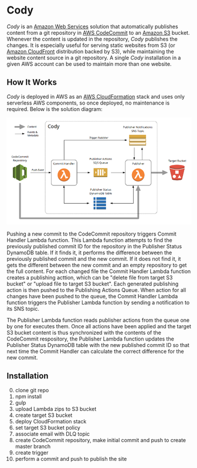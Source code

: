 # Cody

_Cody_ is an [Amazon Web Services](https://aws.amazon.com/) solution that automatically publishes content from a git repository in [AWS CodeCommit](https://aws.amazon.com/codecommit/) to an [Amazon S3](https://aws.amazon.com/s3/) bucket. Whenever the content is updated in the repository, _Cody_ publishes the changes. It is especially useful for serving static websites from S3 (or [Amazon CloudFront](https://aws.amazon.com/cloudfront/) distribution backed by S3), while maintaining the website content source in a git repository. A single _Cody_ installation in a given AWS account can be used to maintain more than one website.

## How It Works

_Cody_ is deployed in AWS as an [AWS CloudFormation](https://aws.amazon.com/cloudformation/) stack and uses only serverless AWS components, so once deployed, no maintenance is required. Below is the solution diagram:

![Diagram](https://raw.githubusercontent.com/boylesoftware/cody/master/docs/img/diagram.png)

Pushing a new commit to the CodeCommit repository triggers Commit Handler Lambda function. This Lambda function attempts to find the previously published commit ID for the repository in the Publisher Status DynamoDB table. If it finds it, it performs the difference between the previously published commit and the new commit. If it does not find it, it gets the different between the new commit and an empty repository to get the full content. For each changed file the Commit Handler Lambda function creates a publishing acttion, which can be "delete file from target S3 bucket" or "upload file to target S3 bucket". Each generated publishing action is then pushed to the Publishing Actions Queue. When action for all changes have been pushed to the queue, the Commit Handler Lambda function triggers the Publisher Lambda function by sending a notification to its SNS topic.

The Publisher Lambda function reads publisher actions from the queue one by one for executes them. Once all actions have been applied and the target S3 bucket content is thus synchronized with the contents of the CodeCommit respository, the Publisher Lambda function updates the Publisher Status DynamoDB table with the new published commit ID so that next time the Commit Handler can calculate the correct difference for the new commit.

## Installation

0. clone git repo
1. npm install
2. gulp
3. upload Lambda zips to S3 bucket
4. create target S3 bucket
5. deploy CloudFormation stack
6. set target S3 bucket policy
7. associate email with DLQ topic
8. create CodeCommit repository, make initial commit and push to create master branch
9. create trigger
10. perform a commit and push to publish the site

